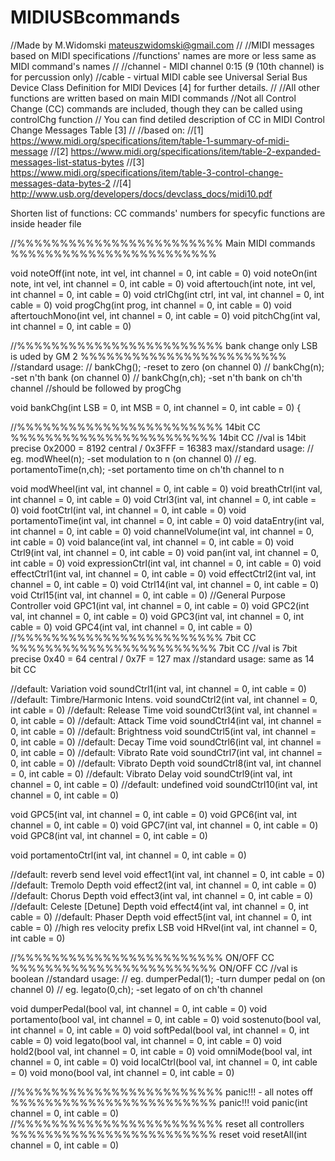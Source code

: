 # MIDIUSBcommands

//Made by M.Widomski mateuszwidomski@gmail.com
//
//MIDI messages based on MIDI specifications
//functions' names are more or less same as MIDI command's names 
//
//channel - MIDI channel 0:15 (9 (10th channel) is for percussion only)
//cable - virtual MIDI cable see Universal Serial Bus Device Class Definition for MIDI Devices [4] for further details.
//
//All other functions are written based on main MIDI commands
//Not all Control Change (CC) commands are included, though they can be called using controlChg function 
// You can find detiled description of CC in MIDI Control Change Messages Table [3]
//
//based on:
//[1] https://www.midi.org/specifications/item/table-1-summary-of-midi-message
//[2] https://www.midi.org/specifications/item/table-2-expanded-messages-list-status-bytes
//[3] https://www.midi.org/specifications/item/table-3-control-change-messages-data-bytes-2
//[4] http://www.usb.org/developers/docs/devclass_docs/midi10.pdf

Shorten list of functions:
CC commands' numbers for specyfic functions are inside header file 

//%%%%%%%%%%%%%%%%%%%%%%%% Main MIDI commands %%%%%%%%%%%%%%%%%%%%%%%%

void noteOff(int note, int vel, int channel = 0, int cable = 0) 
void noteOn(int note, int vel, int channel = 0, int cable = 0) 
void aftertouch(int note, int vel, int channel = 0, int cable = 0) 
void ctrlChg(int ctrl, int val, int channel = 0, int cable = 0) 
void progChg(int prog, int channel = 0, int cable = 0) 
void aftertouchMono(int vel, int channel = 0, int cable = 0) 
void pitchChg(int val, int channel = 0, int cable = 0) 

//%%%%%%%%%%%%%%%%%%%%%%%% bank change only LSB is uded by GM 2 %%%%%%%%%%%%%%%%%%%%%%%%
//standard usage:
//                bankChg(); -reset to zero (on channel 0)
//                bankChg(n); -set n'th bank (on channel 0)
//                bankChg(n,ch); -set n'th bank on ch'th channel
//should be followed by progChg

void bankChg(int LSB = 0, int MSB = 0, int channel = 0, int cable = 0) {

//%%%%%%%%%%%%%%%%%%%%%%%% 14bit CC %%%%%%%%%%%%%%%%%%%%%%%% 14bit CC
//val is 14bit precise 0x2000 = 8192 central / 0x3FFF = 16383 max//standard usage:
//                eg. modWheel(n); -set modulation to n (on channel 0)
//                eg. portamentoTime(n,ch); -set portamento time on ch'th channel to n


void modWheel(int val, int channel = 0, int cable = 0) 
void breathCtrl(int val, int channel = 0, int cable = 0) 
void Ctrl3(int val, int channel = 0, int cable = 0) 
void footCtrl(int val, int channel = 0, int cable = 0) 
void portamentoTime(int val, int channel = 0, int cable = 0) 
void dataEntry(int val, int channel = 0, int cable = 0) 
void channelVolume(int val, int channel = 0, int cable = 0) 
void balance(int val, int channel = 0, int cable = 0) 
void Ctrl9(int val, int channel = 0, int cable = 0) 
void pan(int val, int channel = 0, int cable = 0) 
void expressionCtrl(int val, int channel = 0, int cable = 0) 
void effectCtrl1(int val, int channel = 0, int cable = 0) 
void effectCtrl2(int val, int channel = 0, int cable = 0) 
void Ctrl14(int val, int channel = 0, int cable = 0) 
void Ctrl15(int val, int channel = 0, int cable = 0) 
//General Purpose Controller
void GPC1(int val, int channel = 0, int cable = 0) 
void GPC2(int val, int channel = 0, int cable = 0) 
void GPC3(int val, int channel = 0, int cable = 0) 
void GPC4(int val, int channel = 0, int cable = 0) 
//%%%%%%%%%%%%%%%%%%%%%%%% 7bit CC %%%%%%%%%%%%%%%%%%%%%%%% 7bit CC
//val is 7bit precise 0x40 = 64 central / 0x7F = 127 max
//standard usage: same as 14 bit CC

//default: Variation 
void soundCtrl1(int val, int channel = 0, int cable = 0) 
//default: Timbre/Harmonic Intens.
void soundCtrl2(int val, int channel = 0, int cable = 0) 
//default: Release Time
void soundCtrl3(int val, int channel = 0, int cable = 0) 
//default: Attack Time
void soundCtrl4(int val, int channel = 0, int cable = 0) 
//default: Brightness
void soundCtrl5(int val, int channel = 0, int cable = 0) 
//default: Decay Time
void soundCtrl6(int val, int channel = 0, int cable = 0)
//default: Vibrato Rate 
void soundCtrl7(int val, int channel = 0, int cable = 0) 
//default: Vibrato Depth 
void soundCtrl8(int val, int channel = 0, int cable = 0) 
//default: Vibrato Delay 
void soundCtrl9(int val, int channel = 0, int cable = 0) 
//default: undefined 
void soundCtrl10(int val, int channel = 0, int cable = 0)

void GPC5(int val, int channel = 0, int cable = 0) 
void GPC6(int val, int channel = 0, int cable = 0) 
void GPC7(int val, int channel = 0, int cable = 0) 
void GPC8(int val, int channel = 0, int cable = 0) 

void portamentoCtrl(int val, int channel = 0, int cable = 0) 

//default: reverb send level 
void effect1(int val, int channel = 0, int cable = 0)
//default: Tremolo Depth
void effect2(int val, int channel = 0, int cable = 0)
//default: Chorus Depth
void effect3(int val, int channel = 0, int cable = 0) 
//default: Celeste [Detune] Depth
void effect4(int val, int channel = 0, int cable = 0)
//default: Phaser Depth
void effect5(int val, int channel = 0, int cable = 0)
//high res velocity prefix LSB
void HRvel(int val, int channel = 0, int cable = 0)

//%%%%%%%%%%%%%%%%%%%%%%%% ON/OFF CC %%%%%%%%%%%%%%%%%%%%%%%% ON/OFF CC
//val is boolean
//standard usage:
//                eg. dumperPedal(1); -turn dumper pedal on (on channel 0)
//                eg. legato(0,ch); -set legato of on ch'th channel

void dumperPedal(bool val, int channel = 0, int cable = 0) 
void portamento(bool val, int channel = 0, int cable = 0) 
void sostenuto(bool val, int channel = 0, int cable = 0) 
void softPedal(bool val, int channel = 0, int cable = 0) 
void legato(bool val, int channel = 0, int cable = 0) 
void hold2(bool val, int channel = 0, int cable = 0) 
void omniMode(bool val, int channel = 0, int cable = 0) 
void localCtrl(bool val, int channel = 0, int cable = 0)
void mono(bool val, int channel = 0, int cable = 0) 

//%%%%%%%%%%%%%%%%%%%%%%%% panic!!! - all notes off %%%%%%%%%%%%%%%%%%%%%%%% panic!!!
void panic(int channel = 0, int cable = 0) 
//%%%%%%%%%%%%%%%%%%%%%%%% reset all controllers %%%%%%%%%%%%%%%%%%%%%%%% reset
void resetAll(int channel = 0, int cable = 0) 


